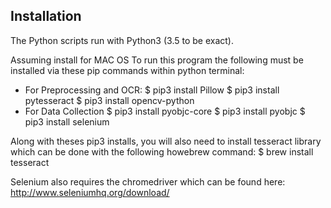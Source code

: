 
## Installation
  The Python scripts run with Python3 (3.5 to be exact).

  Assuming install for MAC OS
  To run this program the following must be installed via these pip commands within python terminal:
  * For Preprocessing and OCR:
    $ pip3 install Pillow
    $ pip3 install pytesseract
    $ pip3 install opencv-python
  * For Data Collection
    $ pip3 install pyobjc-core
    $ pip3 install pyobjc
    $ pip3 install selenium

  Along with theses pip3 installs, you will also need to install tesseract library which can be done with the following howebrew command:
  $ brew install tesseract

  Selenium also requires the chromedriver which can be found here:
    http://www.seleniumhq.org/download/
